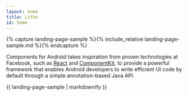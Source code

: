 ```yaml
---
layout: home
title: Litho
id: home
---
```


{% capture landing-page-sample %}{% include_relative landing-page-sample.md %}{% endcapture %}

<div class="gridBlock alternateColor">
  <div class="blockElement twobyGridBlock imageAlignSide">
    <div class="blockContent">
      <div class="blockText">
        <p>
          Components for Android takes inspiration from proven technologies at Facebook, such as <a href="https://facebook.github.io/react">React</a> and <a href="http://componentkit.org">ComponentKit</a>, to provide a powerful framework that enables Android developers to write efficient UI code by default through a simple annotation-based Java API.
        </p>
      </div>
    </div>
    <div class="blockContent">
      <div class="blockCode">
        {{ landing-page-sample | markdownify }}
      </div>
    </div>
  </div>
</div>

